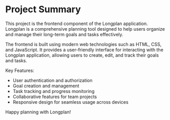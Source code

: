 # Project Summary

This project is the frontend component of the Longplan application. Longplan is a comprehensive planning tool designed to help users organize and manage their long-term goals and tasks effectively.

The frontend is built using modern web technologies such as HTML, CSS, and JavaScript. It provides a user-friendly interface for interacting with the Longplan application, allowing users to create, edit, and track their goals and tasks.

Key Features:

- User authentication and authorization
- Goal creation and management
- Task tracking and progress monitoring
- Collaborative features for team projects
- Responsive design for seamless usage across devices

Happy planning with Longplan!
